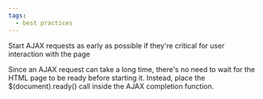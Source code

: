 ```yaml
---
tags:
  - best practices
---
```


Start AJAX requests as early as possible if they're critical for user interaction with the page

Since an AJAX request can take a long time, there's no need to wait for the HTML page to be ready before starting it. Instead, place the $(document).ready() call inside the AJAX completion function.